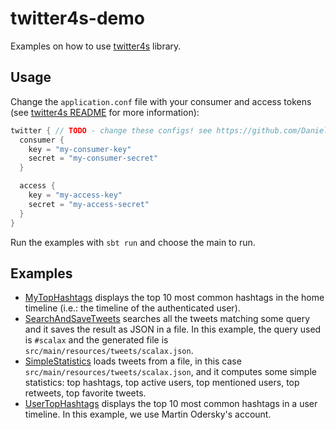 # twitter4s-demo
Examples on how to use [twitter4s](https://github.com/DanielaSfregola/twitter4s) library.

Usage
-----
Change the `application.conf` file with your consumer and access tokens (see [twitter4s README](https://github.com/DanielaSfregola/twitter4s#prerequisites) for more information):
```scala
twitter { // TODO - change these configs! see https://github.com/DanielaSfregola/twitter4s#prerequisites
  consumer {
    key = "my-consumer-key"
    secret = "my-consumer-secret"
  }

  access {
    key = "my-access-key"
    secret = "my-access-secret"
  }
}
```

Run the examples with `sbt run` and choose the main to run.

Examples
--------
- [MyTopHashtags](https://github.com/DanielaSfregola/twitter4s-demo/blob/master/src/main/scala/MyTopHashtags.scala) displays the top 10 most common hashtags in the home timeline (i.e.: the timeline of the authenticated user).
- [SearchAndSaveTweets](https://github.com/DanielaSfregola/twitter4s-demo/blob/master/src/main/scala/SearchAndSaveTweets.scala) searches all the tweets matching some query and it saves the result as JSON in a file. In this example, the query used is `#scalax` and the generated file is `src/main/resources/tweets/scalax.json`.
- [SimpleStatistics](https://github.com/DanielaSfregola/twitter4s-demo/blob/master/src/main/scala/SimpleStatistics.scala) loads tweets from a file, in this case `src/main/resources/tweets/scalax.json`, and it computes some simple statistics: top hashtags, top active users, top mentioned users, top retweets, top favorite tweets.
- [UserTopHashtags](https://github.com/DanielaSfregola/twitter4s-demo/blob/master/src/main/scala/UserTopHashtags.scala) displays the top 10 most common hashtags in a user timeline. In this example, we use Martin Odersky's account.
